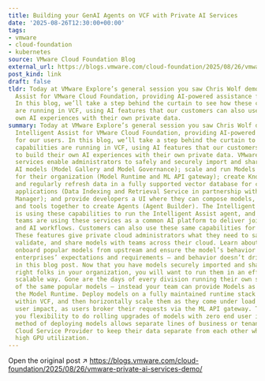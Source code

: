 ```yaml
---
title: Building your GenAI Agents on VCF with Private AI Services
date: '2025-08-26T12:30:00+00:00'
tags:
- vmware
- cloud-foundation
- kubernetes
source: VMware Cloud Foundation Blog
external_url: https://blogs.vmware.com/cloud-foundation/2025/08/26/vmware-private-ai-services-demo/
post_kind: link
draft: false
tldr: Today at VMware Explore’s general session you saw Chris Wolf demonstrate Intelligent
  Assist for VMware Cloud Foundation, providing AI-powered assistance for our users.
  In this blog, we’ll take a step behind the curtain to see how these capabilities
  are running in VCF, using AI features that our customers can also use to build their
  own AI experiences with their own private data.
summary: Today at VMware Explore’s general session you saw Chris Wolf demonstrate
  Intelligent Assist for VMware Cloud Foundation, providing AI-powered assistance
  for our users. In this blog, we’ll take a step behind the curtain to see how these
  capabilities are running in VCF, using AI features that our customers can also use
  to build their own AI experiences with their own private data. VMware Private AI
  services enable administrators to safely and securely import and share approved
  AI models (Model Gallery and Model Governance); scale and run Models as a Service
  for their organization (Model Runtime and ML API gateway); create Knowledge bases
  and regularly refresh data in a fully supported vector database for creating RAG
  applications (Data Indexing and Retrieval Service in partnership with Data Services
  Manager); and provide developers a UI where they can compose models, knowledge bases,
  and tools together to create Agents (Agent Builder). The Intelligent Assist service
  is using these capabilities to run the Intelligent Assist agent, and VCF engineering
  teams are using these services as a common AI platform to deliver joint services
  and AI workflows. Customers can also use these same capabilities for their own teams.
  These features give private cloud administrators what they need to safely download,
  validate, and share models with teams across their cloud. Learn about how to safely
  onboard popular models from upstream and ensure the model’s behavior meets your
  enterprises’ expectations and requirements – and behavior doesn’t drift over time
  in this blog post. Now that you have models securely imported and shared with the
  right folks in your organization, you will want to run them in an efficient and
  scalable way. Gone are the days of every division running their own separate copies
  of the same popular models – instead your team can provide Models as a Service using
  the Model Runtime. Deploy models on a fully maintained runtime stack from directly
  within VCF, and then horizontally scale them as they come under load with no end
  user impact, as users broker their requests via the ML API gateway. This also gives
  you flexibility to do rolling upgrades of models with zero end user impact. This
  method of deploying models allows separate lines of business or tenants within a
  Cloud Service Provider to keep their data separate from each other while ensuring
  high GPU utilization.
---
```

Open the original post ↗ https://blogs.vmware.com/cloud-foundation/2025/08/26/vmware-private-ai-services-demo/
